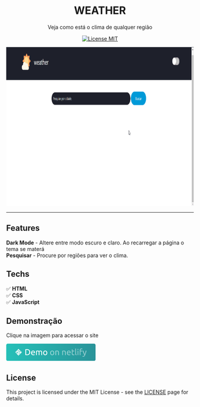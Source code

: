 <h1 align="center">
<br>
WEATHER
</h1>

<p align="center">Veja como está o clima de qualquer região</p>

<p align="center">
  <a href="https://opensource.org/licenses/MIT">
    <img src="https://img.shields.io/badge/License-MIT-blue.svg" alt="License MIT">
  </a>
</p>

[//]: # (Add your gifs/images here:)
<div>
  <img src="./assets/demo/demoweathergithub.gif" alt="demo" height="425">
</div>

<hr />

## Features
[//]: # (Add the features of your project here:)
**Dark Mode** - Altere entre modo escuro e claro. Ao recarregar a página o tema se materá <br>
**Pesquisar** - Procure por regiões para ver o clima.
## Techs

✅ **HTML** <br>
✅ **CSS** <br>
✅ **JavaScript** <br>


## Demonstração

<p>Clique na imagem para acessar o site</p>
<a href="https://projeto-weather.netlify.app/" target="_blank"><img src="./assets/demo/demos.png"></a>

## License

This project is licensed under the MIT License - see the [LICENSE](https://opensource.org/licenses/MIT) page for details.